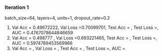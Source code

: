 ### Iteration 1

batch_size=64, layers=4, units=1, dropout_rate=0.2

1. Val Acc = 0.49672222,  Val Loss =0.70099701,  Test Acc = ,  Test Loss =,  AUC = 0.4767078644846659
2. Val Acc = 0.498777 ,  Val Loss =0.693221465,  Test Acc = ,  Test Loss =,  AUC = 0.5974789453569966
3. Val Acc = ,  Val Loss = ,  Test Acc = ,  Test Loss =,  AUC =

